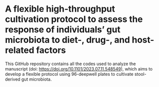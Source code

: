 # A flexible high-throughput cultivation protocol to assess the response of individuals’ gut microbiota to diet-, drug-, and host-related factors

This GitHub repository contains all the codes used to analyze the manuscript (doi: https://doi.org/10.1101/2023.07.11.548549), which aims to develop a flexible protocol using 96-deepwell plates to cultivate stool-derived gut microbiota. 
